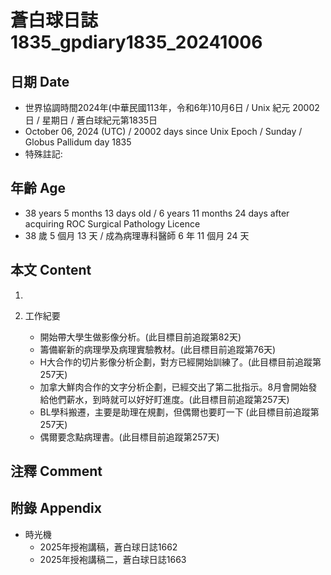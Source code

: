 [_metadata_:encoding]: - "utf-8"
[_metadata_:language]: - "zh-Hant-TW"
[_metadata_:fileformat]: - "markdown"
[_metadata_:MIME_type]: - "text/plain"
[_metadata_:markdown_version]: - "commonmark version 0.30"
[_metadata_:markdown_spec]: - "https://spec.commonmark.org/0.30/"

# 蒼白球日誌1835_gpdiary1835_20241006 #

## 日期 Date ##

* 世界協調時間2024年(中華民國113年，令和6年)10月6日 / Unix 紀元 20002 日 / 星期日 / 蒼白球紀元第1835日
* October 06, 2024 (UTC) / 20002 days since Unix Epoch / Sunday / Globus Pallidum day 1835
* 特殊註記:

## 年齡 Age ##

* 38 years 5 months 13 days old / 6 years 11 months 24 days after acquiring ROC Surgical Pathology Licence
* 38 歲 5 個月 13 天 / 成為病理專科醫師 6 年 11 個月 24 天

## 本文 Content ##

1. 

2. 工作紀要

    - 開始帶大學生做影像分析。(此目標目前追蹤第82天)
    - 籌備嶄新的病理學及病理實驗教材。(此目標目前追蹤第76天)
    - H大合作的切片影像分析企劃，對方已經開始訓練了。(此目標目前追蹤第257天)
    - 加拿大鮮肉合作的文字分析企劃，已經交出了第二批指示。8月會開始發給他們薪水，到時就可以好好盯進度。(此目標目前追蹤第257天)
    - BL學科搬遷，主要是助理在規劃，但偶爾也要盯一下 (此目標目前追蹤第257天)
    - 偶爾要念點病理書。(此目標目前追蹤第257天)

## 注釋 Comment ##


## 附錄 Appendix ##

* 時光機
    - 2025年授袍講稿，蒼白球日誌1662
    - 2025年授袍講稿二，蒼白球日誌1663
